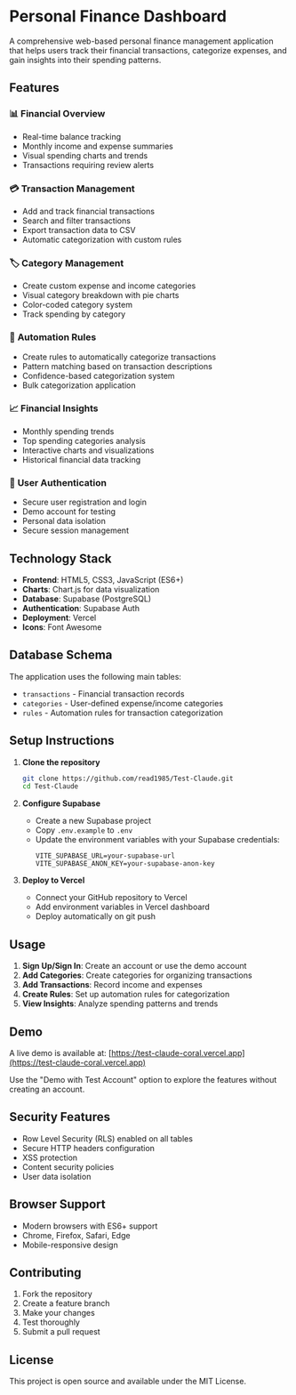 # Personal Finance Dashboard

A comprehensive web-based personal finance management application that helps users track their financial transactions, categorize expenses, and gain insights into their spending patterns.

## Features

### 📊 **Financial Overview**
- Real-time balance tracking
- Monthly income and expense summaries
- Visual spending charts and trends
- Transactions requiring review alerts

### 💳 **Transaction Management**
- Add and track financial transactions
- Search and filter transactions
- Export transaction data to CSV
- Automatic categorization with custom rules

### 🏷️ **Category Management**
- Create custom expense and income categories
- Visual category breakdown with pie charts
- Color-coded category system
- Track spending by category

### 🤖 **Automation Rules**
- Create rules to automatically categorize transactions
- Pattern matching based on transaction descriptions
- Confidence-based categorization system
- Bulk categorization application

### 📈 **Financial Insights**
- Monthly spending trends
- Top spending categories analysis
- Interactive charts and visualizations
- Historical financial data tracking

### 🔐 **User Authentication**
- Secure user registration and login
- Demo account for testing
- Personal data isolation
- Secure session management

## Technology Stack

- **Frontend**: HTML5, CSS3, JavaScript (ES6+)
- **Charts**: Chart.js for data visualization
- **Database**: Supabase (PostgreSQL)
- **Authentication**: Supabase Auth
- **Deployment**: Vercel
- **Icons**: Font Awesome

## Database Schema

The application uses the following main tables:
- `transactions` - Financial transaction records
- `categories` - User-defined expense/income categories
- `rules` - Automation rules for transaction categorization

## Setup Instructions

1. **Clone the repository**
   ```bash
   git clone https://github.com/read1985/Test-Claude.git
   cd Test-Claude
   ```

2. **Configure Supabase**
   - Create a new Supabase project
   - Copy `.env.example` to `.env`
   - Update the environment variables with your Supabase credentials:
     ```
     VITE_SUPABASE_URL=your-supabase-url
     VITE_SUPABASE_ANON_KEY=your-supabase-anon-key
     ```

3. **Deploy to Vercel**
   - Connect your GitHub repository to Vercel
   - Add environment variables in Vercel dashboard
   - Deploy automatically on git push

## Usage

1. **Sign Up/Sign In**: Create an account or use the demo account
2. **Add Categories**: Create categories for organizing transactions
3. **Add Transactions**: Record income and expenses
4. **Create Rules**: Set up automation rules for categorization
5. **View Insights**: Analyze spending patterns and trends

## Demo

A live demo is available at: [https://test-claude-coral.vercel.app](https://test-claude-coral.vercel.app)

Use the "Demo with Test Account" option to explore the features without creating an account.

## Security Features

- Row Level Security (RLS) enabled on all tables
- Secure HTTP headers configuration
- XSS protection
- Content security policies
- User data isolation

## Browser Support

- Modern browsers with ES6+ support
- Chrome, Firefox, Safari, Edge
- Mobile-responsive design

## Contributing

1. Fork the repository
2. Create a feature branch
3. Make your changes
4. Test thoroughly
5. Submit a pull request

## License

This project is open source and available under the MIT License.